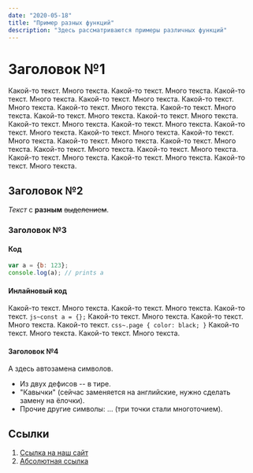 ```yaml
---
date: "2020-05-18"
title: "Пример разных функций"
description: "Здесь рассматриваются примеры различных функций"
---
```


# Заголовок №1

Какой-то текст. Много текста. Какой-то текст. Много текста. Какой-то текст. Много текста. Какой-то текст. Много текста. Какой-то текст. Много текста. Какой-то текст. Много текста. Какой-то текст. Много текста. Какой-то текст. Много текста. Какой-то текст. Много текста. Какой-то текст. Много текста. Какой-то текст. Много текста. Какой-то текст. Много текста. Какой-то текст. Много текста. Какой-то текст. Много текста. Какой-то текст. Много текста. Какой-то текст. Много текста. Какой-то текст. Много текста. Какой-то текст. Много текста. Какой-то текст. Много текста. Какой-то текст. Много текста. Какой-то текст. Много текста.

## Заголовок №2

*Текст* с **разным** ~~выделением~~.

### Заголовок №3

#### Код

```js
var a = {b: 123};
console.log(a); // prints a
```

#### Инлайновый код

Какой-то текст. Много текста. Какой-то текст. Много текста. Какой-то текст. `js~const a = {};` Какой-то текст. Много текста. Какой-то текст. Много текста. Какой-то текст. `css~.page { color: black; }` Какой-то текст. Много текста. Какой-то текст. Много текста. 

#### Заголовок №4

А здесь автозамена символов.

* Из двух дефисов -- в тире.
* "Кавычки" (сейчас заменяется на английские, нужно сделать замену на ёлочки).
* Прочие другие символы: ... (три точки стали многоточием).

## Ссылки

1. [Ссылка на наш сайт](/)
2. [Абсолютная ссылка](https://www.gatsbyjs.org/packages/gatsby-remark-external-links)
